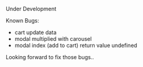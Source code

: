 Under Development

Known Bugs: 
- cart update data
- modal multiplied with carousel
- modal index (add to cart) return value undefined

Looking forward to fix those bugs..
